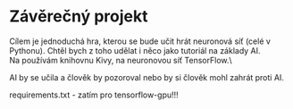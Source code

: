 # Závěrečný projekt
Cílem je jednoduchá hra, kterou se bude učit hrát neuronová síť (celé v Pythonu). Chtěl bych z toho udělat i něco jako tutoriál na základy AI.\
Na používám knihovnu Kivy, na neuronovou síť TensorFlow.\

AI by se učila a člověk by pozoroval nebo by si člověk mohl zahrát proti AI.

requirements.txt - zatím pro tensorflow-gpu!!!
